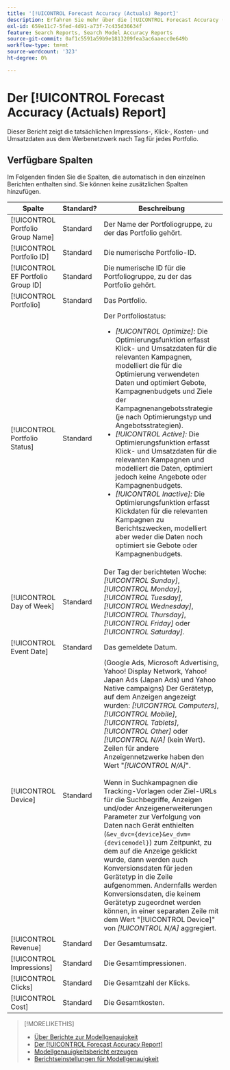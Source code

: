 ```yaml
---
title: '[!UICONTROL Forecast Accuracy (Actuals) Report]'
description: Erfahren Sie mehr über die [!UICONTROL Forecast Accuracy (Actuals) Report], einschließlich der Datenspalten.
exl-id: 659e11c7-5fed-4d91-a73f-7c435d36634f
feature: Search Reports, Search Model Accuracy Reports
source-git-commit: 0af1c5591a59b9e1813209fea3ac6aaecc0e649b
workflow-type: tm+mt
source-wordcount: '323'
ht-degree: 0%

---
```


# Der [!UICONTROL Forecast Accuracy (Actuals) Report]

Dieser Bericht zeigt die tatsächlichen Impressions-, Klick-, Kosten- und Umsatzdaten aus dem Werbenetzwerk nach Tag für jedes Portfolio.

## Verfügbare Spalten

Im Folgenden finden Sie die Spalten, die automatisch in den einzelnen Berichten enthalten sind. Sie können keine zusätzlichen Spalten hinzufügen.

| Spalte | Standard? | Beschreibung |
|----|----|----|
| [!UICONTROL Portfolio Group Name] | Standard | Der Name der Portfoliogruppe, zu der das Portfolio gehört. |
| [!UICONTROL Portfolio ID] | Standard | Die numerische Portfolio-ID. |
| [!UICONTROL EF Portfolio Group ID] | Standard | Die numerische ID für die Portfoliogruppe, zu der das Portfolio gehört. |
| [!UICONTROL Portfolio] | Standard | Das Portfolio. |
| [!UICONTROL Portfolio Status] | Standard | Der Portfoliostatus:<ul><li><i>[!UICONTROL Optimize]:</i> Die Optimierungsfunktion erfasst Klick- und Umsatzdaten für die relevanten Kampagnen, modelliert die für die Optimierung verwendeten Daten und optimiert Gebote, Kampagnenbudgets und Ziele der Kampagnenangebotsstrategie (je nach Optimierungstyp und Angebotsstrategien).</li><li><i>[!UICONTROL Active]:</i> Die Optimierungsfunktion erfasst Klick- und Umsatzdaten für die relevanten Kampagnen und modelliert die Daten, optimiert jedoch keine Angebote oder Kampagnenbudgets.</li><li><i>[!UICONTROL Inactive]:</i> Die Optimierungsfunktion erfasst Klickdaten für die relevanten Kampagnen zu Berichtszwecken, modelliert aber weder die Daten noch optimiert sie Gebote oder Kampagnenbudgets. |
| [!UICONTROL Day of Week] | Standard | Der Tag der berichteten Woche: <i>[!UICONTROL Sunday]</i>, <i>[!UICONTROL Monday]</i>, <i>[!UICONTROL Tuesday]</i>, <i>[!UICONTROL Wednesday]</i>, <i>[!UICONTROL Thursday]</i>, <i>[!UICONTROL Friday]</i> oder <i>[!UICONTROL Saturday]</i>. |
| [!UICONTROL Event Date] | Standard | Das gemeldete Datum. |
| [!UICONTROL Device] | Standard | (Google Ads, Microsoft Advertising, Yahoo! Display Network, Yahoo! Japan Ads (Japan Ads) und Yahoo Native campaigns) Der Gerätetyp, auf dem Anzeigen angezeigt wurden: <i>[!UICONTROL Computers]</i>, <i>[!UICONTROL Mobile]</i>, <i>[!UICONTROL Tablets]</i>, <i>[!UICONTROL Other]</i> oder <i>[!UICONTROL N/A]</i> (kein Wert). Zeilen für andere Anzeigennetzwerke haben den Wert &quot;<i>[!UICONTROL N/A]</i>&quot;.<br><br>Wenn in Suchkampagnen die Tracking-Vorlagen oder Ziel-URLs für die Suchbegriffe, Anzeigen und/oder Anzeigenerweiterungen Parameter zur Verfolgung von Daten nach Gerät enthielten (<code>&amp;ev_dvc={device}&amp;ev_dvm={devicemodel}</code>) zum Zeitpunkt, zu dem auf die Anzeige geklickt wurde, dann werden auch Konversionsdaten für jeden Gerätetyp in die Zeile aufgenommen. Andernfalls werden Konversionsdaten, die keinem Gerätetyp zugeordnet werden können, in einer separaten Zeile mit dem Wert &quot;[!UICONTROL Device]&quot; von <i>[!UICONTROL N/A]</i> aggregiert. |
| [!UICONTROL Revenue] | Standard | Der Gesamtumsatz. |
| [!UICONTROL Impressions] | Standard | Die Gesamtimpressionen. |
| [!UICONTROL Clicks] | Standard | Die Gesamtzahl der Klicks. |
| [!UICONTROL Cost] | Standard | Die Gesamtkosten. |

>[!MORELIKETHIS]
>
>* [Über Berichte zur Modellgenauigkeit](/help/search-social-commerce/reports/management/model-accuracy/model-accuracy-report-about.md)
>* [Der [!UICONTROL Forecast Accuracy Report]](forecast-accuracy-report.md)
>* [ Modellgenauigkeitsbericht erzeugen](model-accuracy-report-generate.md)
>* [Berichtseinstellungen für Modellgenauigkeit](/help/search-social-commerce/reports/management/model-accuracy/model-accuracy-report-settings.md)
